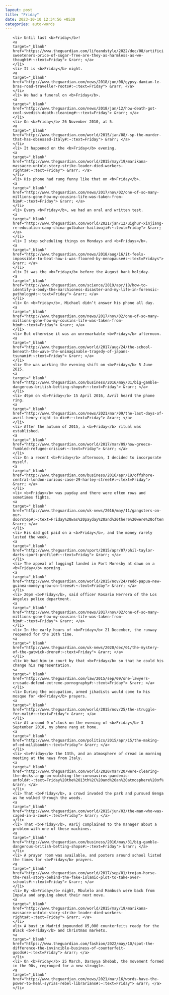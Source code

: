 ```yaml
---
layout: post
title: "Friday"
date: 2023-10-10 12:34:56 +0530
categories: auto-words
---
```

<ol>

    <li> Until last <b>Friday</b>!
    <a 
    target="_blank" 
    href="https://www.theguardian.com/lifeandstyle/2022/dec/08/artificial-sweeteners-price-of-sugar-free-are-they-as-harmless-as-we-thought#:~:text=Friday"> &rarr; </a>
    </li>
    <li> It is <b>Friday</b> night.
    <a 
    target="_blank" 
    href="http://www.theguardian.com/news/2018/jun/08/gypsy-damian-le-bras-road-traveller-roots#:~:text=Friday"> &rarr; </a>
    </li>
    <li> We had a funeral on <b>Friday</b>.
    <a 
    target="_blank" 
    href="http://www.theguardian.com/news/2018/jan/12/how-death-got-cool-swedish-death-cleaning#:~:text=Friday"> &rarr; </a>
    </li>
    <li> On <b>Friday</b> 26 November 2010, at 5.
    <a 
    target="_blank" 
    href="http://www.theguardian.com/world/2015/jan/08/-sp-the-murder-that-has-obsessed-italy#:~:text=Friday"> &rarr; </a>
    </li>
    <li> It happened on the <b>Friday</b> evening.
    <a 
    target="_blank" 
    href="http://www.theguardian.com/world/2015/may/19/marikana-massacre-untold-story-strike-leader-died-workers-rights#:~:text=Friday"> &rarr; </a>
    </li>
    <li> His phone had rung funny like that on <b>Friday</b>.
    <a 
    target="_blank" 
    href="http://www.theguardian.com/news/2017/nov/02/one-of-so-many-millions-gone-how-my-cousins-life-was-taken-from-him#:~:text=Friday"> &rarr; </a>
    </li>
    <li> Every <b>Friday</b>, we had an oral and written test.
    <a 
    target="_blank" 
    href="http://www.theguardian.com/world/2021/jan/12/uighur-xinjiang-re-education-camp-china-gulbahar-haitiwaji#:~:text=Friday"> &rarr; </a>
    </li>
    <li> I stop scheduling things on Mondays and <b>Fridays</b>.
    <a 
    target="_blank" 
    href="http://www.theguardian.com/news/2018/aug/16/it-feels-impossible-to-beat-how-i-was-floored-by-menopause#:~:text=Fridays"> &rarr; </a>
    </li>
    <li> It was the <b>Friday</b> before the August bank holiday.
    <a 
    target="_blank" 
    href="http://www.theguardian.com/science/2019/apr/18/how-to-identify-a-body-the-marchioness-disaster-and-my-life-in-forensic-pathology#:~:text=Friday"> &rarr; </a>
    </li>
    <li> On <b>Friday</b>, Michael didn’t answer his phone all day.
    <a 
    target="_blank" 
    href="http://www.theguardian.com/news/2017/nov/02/one-of-so-many-millions-gone-how-my-cousins-life-was-taken-from-him#:~:text=Friday"> &rarr; </a>
    </li>
    <li> But otherwise it was an unremarkable <b>Friday</b> afternoon.
    <a 
    target="_blank" 
    href="http://www.theguardian.com/world/2017/aug/24/the-school-beneath-the-wave-the-unimaginable-tragedy-of-japans-tsunami#:~:text=Friday"> &rarr; </a>
    </li>
    <li> She was working the evening shift on <b>Friday</b> 5 June 2015.
    <a 
    target="_blank" 
    href="http://www.theguardian.com/business/2016/may/31/big-gamble-dangerous-british-betting-shops#:~:text=Friday"> &rarr; </a>
    </li>
    <li> 49pm on <b>Friday</b> 15 April 2016, Avril heard the phone ring.
    <a 
    target="_blank" 
    href="http://www.theguardian.com/news/2021/mar/09/the-last-days-of-avril-henry-right-to-die#:~:text=Friday"> &rarr; </a>
    </li>
    <li> After the autumn of 2015, a <b>Friday</b> ritual was established.
    <a 
    target="_blank" 
    href="http://www.theguardian.com/world/2017/mar/09/how-greece-fumbled-refugee-crisis#:~:text=Friday"> &rarr; </a>
    </li>
    <li> On a recent <b>Friday</b> afternoon, I decided to incorporate myself.
    <a 
    target="_blank" 
    href="http://www.theguardian.com/business/2016/apr/19/offshore-central-london-curious-case-29-harley-street#:~:text=Friday"> &rarr; </a>
    </li>
    <li> <b>Friday</b> was payday and there were often rows and sometimes fights.
    <a 
    target="_blank" 
    href="http://www.theguardian.com/uk-news/2016/may/11/gangsters-on-our-doorstep#:~:text=Friday%20was%20payday%20and%20there%20were%20often%20rows%20and%20sometimes%20fights."> &rarr; </a>
    </li>
    <li> His dad got paid on a <b>Friday</b>, and the money rarely lasted the week.
    <a 
    target="_blank" 
    href="http://www.theguardian.com/sport/2015/apr/07/phil-taylor-darts-sport-profile#:~:text=Friday"> &rarr; </a>
    </li>
    <li> The appeal of loggingI landed in Port Moresby at dawn on a <b>Friday</b> morning.
    <a 
    target="_blank" 
    href="http://www.theguardian.com/world/2015/nov/24/redd-papua-new-guinea-money-grow-on-trees#:~:text=Friday"> &rarr; </a>
    </li>
    <li> 20pm <b>Friday</b>, said officer Rosario Herrera of the Los Angeles police department.
    <a 
    target="_blank" 
    href="http://www.theguardian.com/news/2017/nov/02/one-of-so-many-millions-gone-how-my-cousins-life-was-taken-from-him#:~:text=Friday"> &rarr; </a>
    </li>
    <li> In the early hours of <b>Friday</b> 21 December, the runway reopened for the 10th time.
    <a 
    target="_blank" 
    href="http://www.theguardian.com/uk-news/2020/dec/01/the-mystery-of-the-gatwick-drone#:~:text=Friday"> &rarr; </a>
    </li>
    <li> We had him in court by that <b>Friday</b> so that he could his change his representation.
    <a 
    target="_blank" 
    href="http://www.theguardian.com/law/2015/sep/09/one-lawyers-crusade-defend-extreme-pornography#:~:text=Friday"> &rarr; </a>
    </li>
    <li> During the occupation, armed jihadists would come to his mosque for <b>Friday</b> prayers.
    <a 
    target="_blank" 
    href="http://www.theguardian.com/world/2015/nov/25/the-struggle-for-mali#:~:text=Friday"> &rarr; </a>
    </li>
    <li> At around 9 o’clock on the evening of <b>Friday</b> 3 September 2010, my phone rang at home.
    <a 
    target="_blank" 
    href="http://www.theguardian.com/politics/2015/apr/15/the-making-of-ed-miliband#:~:text=Friday"> &rarr; </a>
    </li>
    <li> <b>Friday</b> the 13th, and an atmosphere of dread in morning meeting at the news from Italy.
    <a 
    target="_blank" 
    href="http://www.theguardian.com/world/2020/mar/20/were-clearing-the-decks-a-gp-on-watching-the-coronavirus-pandemic-unfold#:~:text=Friday%20the%2013th%2C%20and%20an%20atmosphere%20of%20dread%20in%20morning%20meeting%20at%20the%20news%20from%20Italy."> &rarr; </a>
    </li>
    <li> That <b>Friday</b>, a crowd invaded the park and pursued Benga as he walked through the woods.
    <a 
    target="_blank" 
    href="http://www.theguardian.com/world/2015/jun/03/the-man-who-was-caged-in-a-zoo#:~:text=Friday"> &rarr; </a>
    </li>
    <li> That <b>Friday</b>, Aarij complained to the manager about a problem with one of these machines.
    <a 
    target="_blank" 
    href="http://www.theguardian.com/business/2016/may/31/big-gamble-dangerous-british-betting-shops#:~:text=Friday"> &rarr; </a>
    </li>
    <li> A prayer room was available, and posters around school listed the times for <b>Friday</b> prayers.
    <a 
    target="_blank" 
    href="http://www.theguardian.com/world/2017/sep/01/trojan-horse-the-real-story-behind-the-fake-islamic-plot-to-take-over-schools#:~:text=Friday"> &rarr; </a>
    </li>
    <li> By <b>Friday</b> night, Mbulelo and Mambush were back from Impala and arguing about their next move.
    <a 
    target="_blank" 
    href="http://www.theguardian.com/world/2015/may/19/marikana-massacre-untold-story-strike-leader-died-workers-rights#:~:text=Friday"> &rarr; </a>
    </li>
    <li> A bust in Madrid impounded 85,000 counterfeits ready for the Black <b>Friday</b> and Christmas markets.
    <a 
    target="_blank" 
    href="https://www.theguardian.com/fashion/2022/may/10/spot-the-difference-the-invincible-business-of-counterfeit-goods#:~:text=Friday"> &rarr; </a>
    </li>
    <li> On <b>Friday</b> 25 March, Darayya Shebab, the movement formed in the 90s, regrouped for a new struggle.
    <a 
    target="_blank" 
    href="http://www.theguardian.com/news/2021/mar/16/words-have-the-power-to-heal-syrias-rebel-librarians#:~:text=Friday"> &rarr; </a>
    </li>